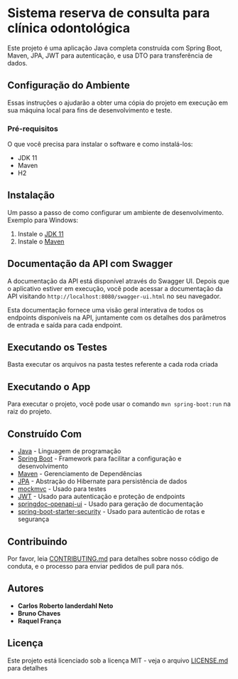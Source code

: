 # Sistema reserva de consulta para clínica odontológica

Este projeto é uma aplicação Java completa construída com Spring Boot, Maven, JPA, JWT para autenticação, e usa DTO para transferência de dados.

## Configuração do Ambiente

Essas instruções o ajudarão a obter uma cópia do projeto em execução em sua máquina local para fins de desenvolvimento e teste.

### Pré-requisitos

O que você precisa para instalar o software e como instalá-los:

- JDK 11
- Maven
- H2

## Instalação

Um passo a passo de como configurar um ambiente de desenvolvimento. Exemplo para Windows:

1. Instale o [JDK 11](https://www.oracle.com/java/technologies/javase-jdk11-downloads.html)
2. Instale o [Maven](https://maven.apache.org/download.cgi)

## Documentação da API com Swagger

A documentação da API está disponível através do Swagger UI. Depois que o aplicativo estiver em execução, você pode acessar a documentação da API visitando `http://localhost:8080/swagger-ui.html` no seu navegador.

Esta documentação fornece uma visão geral interativa de todos os endpoints disponíveis na API, juntamente com os detalhes dos parâmetros de entrada e saída para cada endpoint.

## Executando os Testes

Basta executar os arquivos na pasta testes referente a cada roda criada

## Executando o App

Para executar o projeto, você pode usar o comando `mvn spring-boot:run` na raiz do projeto.

## Construído Com

* [Java](https://www.java.com) - Linguagem de programação
* [Spring Boot](https://spring.io/projects/spring-boot) - Framework para facilitar a configuração e desenvolvimento
* [Maven](https://maven.apache.org/) - Gerenciamento de Dependências
* [JPA](https://spring.io/projects/spring-data-jpa) - Abstração do Hibernate para persistência de dados
* [mockmvc](https://docs.spring.io/spring-framework/docs/current/javadoc-api/org/springframework/test/web/servlet/MockMvc.html) - Usado para testes
* [JWT](https://jwt.io/) - Usado para autenticação e proteção de endpoints
* [springdoc-openapi-ui](https://springdoc.org/) - Usado para geração de documentação
* [spring-boot-starter-security](https://docs.spring.io/spring-security/reference/getting-spring-security.html) - Usado para autenticão de rotas e segurança

## Contribuindo

Por favor, leia [CONTRIBUTING.md](https://gist.github.com/PurpleBooth/b24679402957c63ec426) para detalhes sobre nosso código de conduta, e o processo para enviar pedidos de pull para nós.

## Autores

* **Carlos Roberto landerdahl Neto**
* **Bruno Chaves**
* **Raquel França**

## Licença

Este projeto está licenciado sob a licença MIT - veja o arquivo [LICENSE.md](LICENSE.md) para detalhes
